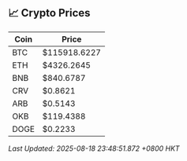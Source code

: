 ## 📈 Crypto Prices

| Coin | Price |
| ---- | ----- |
| BTC | $115918.6227 |
| ETH | $4326.2645 |
| BNB | $840.6787 |
| CRV | $0.8621 |
| ARB | $0.5143 |
| OKB | $119.4388 |
| DOGE | $0.2233 |

_Last Updated: 2025-08-18 23:48:51.872 +0800 HKT_